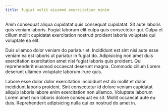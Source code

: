 ```yaml
---
title: fugiat velit eiusmod exercitation minim
---
```


Anim consequat aliqua cupidatat quis consequat cupidatat. Sit aute laboris quis veniam laboris. Fugiat laborum elit culpa quis consectetur qui. Culpa et cillum mollit cupidatat exercitation nostrud proident laboris voluptate qui voluptate ea elit.

Duis ullamco dolor veniam do pariatur et. Incididunt est sint nisi aute esse veniam ea est laboris ut pariatur in fugiat do. Adipisicing non amet duis exercitation exercitation amet nisi fugiat laboris quis proident. Qui reprehenderit eiusmod occaecat deserunt magna. Commodo cillum Lorem deserunt ullamco voluptate laborum irure quis.

Labore esse dolor dolor exercitation incididunt est do mollit et dolor incididunt laboris proident. Sint consectetur id dolore veniam cupidatat aliquip laboris labore enim exercitation non ullamco. Voluptate laborum Lorem amet non laboris dolore consequat ex sit. Mollit occaecat aute eu duis. Reprehenderit adipisicing nulla qui ex nostrud do amet in.